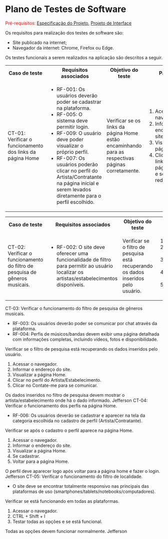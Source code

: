# Plano de Testes de Software

<span style="color:red">Pré-requisitos: <a href="https://github.com/ICEI-PUC-Minas-PMV-ADS/ads-e1-exemplo-vida-de-estudante/tree/main/documentos/02-Especificação%20do%20Projeto.md"> Especificação do Projeto</a></span>, <a href="https://github.com/ICEI-PUC-Minas-PMV-ADS/ads-e1-exemplo-vida-de-estudante/tree/main/documentos/04-Projeto%20de%20Interface.md"> Projeto de Interface</a>

Os requisitos para realização dos testes de software são:
<ul><li>Site publicado na internet;</li>
<li>Navegador da internet: Chrome, Firefox ou Edge.</li>
</ul>

Os testes funcionais a serem realizados na aplicação são descritos a seguir.

<table>
 <tr>
  <th>Caso de teste</th>
  <th>Requisitos associados</th>
  <th>Objetivo do teste</th>
  <th>Passos</th>
  <th>Critérios de êxito</th>
  <th>Responsável</th>
 </tr>
 <tr>
  <td>CT-01: Verificar o funcionamento dos links da página Home</td>
  <td>
   <ul>
    <li>RF-001:	Os usuários deverão poder se cadastrar na plataforma.</li>
   <li>RF-005:	O sistema deve permitir login.</li>
   <li>RF-009:	O usuário deve poder visualizar o próprio perfil.</li>
   <li>RF-007: Os usuários poderão clicar no perfil do Artista/Contratante na página inicial e serem levados diretamente para o perfil escolhido.</li>
   </ul>
  </td>
  <td>Verificar se os links da página Home estão encaminhando para as respectivas páginas corretamente.</td>
  <td>
   <ol>
    <li>Acessar o navegador.</li>
    <li>Informar o endereço do site.</li>
    <li>Visualizar a página Home.</li>
    <li>Clicar nos links da página Home e ser redirecionado.</li>
   </ol>
   </td>
  <td>Todos os links da página Home devem encaminhar os usuários para as páginas descritas.</td>
  <td>Jefferson</td>
 </tr>
</table>

<table>
 <tr>
  <th>Caso de teste</th>
  <th>Requisitos associados</th>
  <th>Objetivo do teste</th>
  <th>Passos</th>
  <th>Critérios de êxito</th>
  <th>Responsável</th>
 </tr>
 <tr>
  <td>CT-02: Verificar o funcionamento do filtro de pesquisa de gêneros musicais.</td>
  <td>
   <ul>
    <li>RF-002:	O site deve oferecer uma funcionalidade de filtro para permitir ao usuário localizar os artistas/estabelecimentos disponíveis.</li>
   </ul>
  </td>
  <td>Verificar se o filtro de pesquisa está recuperando os dados inseridos pelo usuário.</td>
  <td>
   <ol>
    <li>Acessar o navegador.</li>
    <li>Informar o endereço do site.</li>
    <li>Visualizar a página Home.</li>
    <li>Clicar na página Músicos/Contratantes.</li>
    <li>Escolher no filtro o gênero/local na lista.</li>
   </ol>
   </td>
  <td>Os dados inseridos no filtro de pesquisa devem mostrar o artista/estabelecimento onde há o dado informado.</td>
  <td>Jefferson</td>
 </tr>
</table>

  <td>CT-03: Verificar o funcionamento do filtro de pesquisa de gêneros musicais.</td>
  <td>
   <ul>
    <li>RF-003:	Os usuários deverão poder se comunicar por chat através da plataforma.</li>
    <li>RF-004:	Perfis de músicos/bandas devem exibir uma página detalhada com informações completas, incluindo vídeos, fotos e disponibilidade.</li>
   </ul>
  </td>
  <td>Verificar se o filtro de pesquisa está recuperando os dados inseridos pelo usuário.</td>
  <td>
   <ol>
    <li>Acessar o navegador.</li>
    <li>Informar o endereço do site.</li>
    <li>Visualizar a página Home.</li>
    <li>Clicar no perfil do Artista/Estabelecimento.</li>
    <li>Clicar no Contate-me para se comunicar.</li>
   </ol>
   </td>
  <td>Os dados inseridos no filtro de pesquisa devem mostrar o artista/estabelecimento onde há o dado informado.</td>
  <td>Jefferson</td>
 </tr>
</table>
 <tr>
  <td>CT-04: Verificar o funcionamento dos perfis na página Home.</td>
  <td>
   <ul>
    <li>RF-006:	Os usuários deverão se cadastrar e aparecer na tela da categoria escolhida no cadastro de perfil (Artista/Contratante).</li>
   </ul>
  </td>
  <td>Verificar se após o cadastro o perfil aparece na página Home.</td>
  <td>
   <ol>
    <li>Acessar o navegador.</li>
    <li>Informar o endereço do site.</li>
    <li>Visualizar a página Home.</li>
    <li>Se cadastrar.</li>
    <li>Voltar para a página Home.</li>
   </ol>
   </td>
  <td>O perfil deve aparecer logo após voltar para a página home e fazer o login.</td>
  <td>Jefferson</td>
 </tr>
</table>
</table>
 <tr>
  <td>CT-05: Verificar o funcionamento do filtro de localidade.</td>
  <td>
   <ul>
   <li>O site deve se encontrar totalmente responsivo nas principais das plataformas de uso (smartphones/tablets/notebooks/computadores).</li>
   </ul>
  </td>
  <td>Verificar se está funcionando em todas as plataformas.</td>
  <td>
   <ol>
    <li>Acessar o navegador.</li>
    <li>CTRL + Shift + I</li>
    <li>Testar todas as opções e se está funcional.</li>
   </ol>
   </td>
  <td>Todas as opções devem funcionar normalmente.</td>
  <td>Jefferson</td>
 </tr>
</table>





